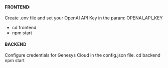 
#### FRONTEND:
Create .env file and set your OpenAI API Key in the param: OPENAI_API_KEY
- cd frontend
- npm start

#### BACKEND
Configure credentials for Genesys Cloud in the config.json file.
cd backend
npm start
